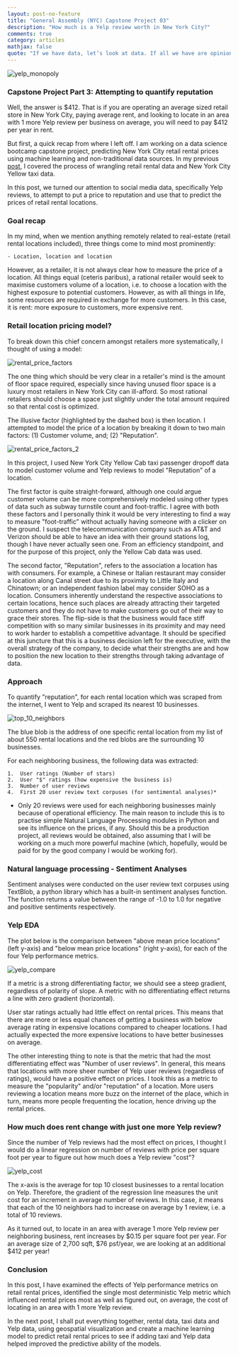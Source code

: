 ```yaml
---
layout: post-no-feature
title: "General Assembly (NYC) Capstone Project 03"
description: "How much is a Yelp review worth in New York City?"
comments: true
category: articles
mathjax: false
quote: "If we have data, let’s look at data. If all we have are opinions, let’s go with mine. - Jim Barksdale"
---
```


![yelp_monopoly]({{site-url}}/images/monopoly_yelp.jpg)

### Capstone Project Part 3: Attempting to quantify reputation

Well, the answer is $412. That is if you are operating an average sized retail store in New York City, paying average rent, and looking to locate in an area with 1 more Yelp review per business on average, you will need to pay $412 per year in rent.

But first, a quick recap from where I left off. I am working on a data science bootcamp capstone project, predicting New York City retail rental prices using machine learning and non-traditional data sources. In my previous [post](https://peidacai.github.io/articles/General-Assembly-Capstone02post), I covered the process of wrangling retail rental data and New York City Yellow taxi data.

In this post, we turned our attention to social media data, specifically Yelp reviews, to attempt to put a price to reputation and use that to predict the prices of retail rental locations.

### Goal recap

In my mind, when we mention anything remotely related to real-estate (retail rental locations included), three things come to mind most prominently:

    - Location, location and location

However, as a retailer, it is not always clear how to measure the price of a location. All things equal (ceteris paribus), a rational retailer would seek to maximise customers volume of a location, i.e. to choose a location with the highest exposure to potential customers. However, as with all things in life, some resources are required in exchange for more customers. In this case, it is rent: more exposure to customers, more expensive rent.

### Retail location pricing model?

To break down this chief concern amongst retailers more systematically, I thought of using a model:

![rental_price_factors]({{site-url}}/images/rental_price_factors.png)

The one thing which should be very clear in a retailer's mind is the amount of floor space required, especially since having unused floor space is a luxury most retailers in New York City can ill-afford. So most rational retailers should choose a space just slightly under the total amount required so that rental cost is optimized.

The illusive factor (highlighted by the dashed box) is then location. I attempted to model the price of a location by breaking it down to two main factors: (1) Customer volume, and; (2) "Reputation".

![rental_price_factors_2]({{site-url}}/images/rental_price_factors_2.png)

In this project, I used New York City Yellow Cab taxi passenger dropoff data to model customer volume and Yelp reviews to model "Reputation" of a location.

The first factor is quite straight-forward, although one could argue customer volume can be more comprehensively modeled using other types of data such as subway turnstile count and foot-traffic. I agree with both these factors and I personally think it would be very interesting to find a way to measure "foot-traffic" without actually having someone with a clicker on the ground. I suspect the telecommunication company such as AT&T and Verizon should be able to have an idea with their ground stations log, though I have never actually seen one. From an efficiency standpoint, and for the purpose of this project, only the Yellow Cab data was used.

The second factor, "Reputation", refers to the association a location has with consumers. For example, a Chinese or Italian restaurant may consider a location along Canal street due to its proximity to Little Italy and Chinatown; or an independent fashion label may consider SOHO as a location. Consumers inherently understand the respective associations to certain locations, hence such places are already attracting their targeted customers and they do not have to make customers go out of their way to grace their stores. The flip-side is that the business would face stiff competition with so many similar businesses in its proximity and may need to work harder to establish a competitive advantage. It should be specified at this juncture that this is a business decision left for the executive, with the overall strategy of the company, to decide what their strengths are and how to position the new location to their strengths through taking advantage of data.

### Approach

To quantify "reputation", for each rental location which was scraped from the internet, I went to Yelp and scraped its nearest 10 businesses.

![top_10_neighbors]({{site-url}}/images/top_10_nearest_businesses_yelp.png)

The blue blob is the address of one specific rental location from my list of about 550 rental locations and the red blobs are the surrounding 10 businesses.

For each neighboring business, the following data was extracted:

    1.  User ratings (Number of stars)
    2.  User "$" ratings (how expensive the business is)
    3.  Number of user reviews
    4.  First 20 user review text corpuses (for sentimental analyses)*

* Only 20 reviews were used for each neighboring businesses mainly because of operational efficiency. The main reason to include this is to practise simple Natural Language Processing modules in Python and see its influence on the prices, if any. Should this be a production project, all reviews would be obtained, also assuming that I will be working on a much more powerful machine (which, hopefully, would be paid for by the good company I would be working for).

### Natural language processing - Sentiment Analyses

Sentiment analyses were conducted on the user review text corpuses using TextBlob, a python library which has a built-in sentiment analyses function. The function returns a value between the range of -1.0 to 1.0 for negative and positive sentiments respectively.

### Yelp EDA

The plot below is the comparison between "above mean price locations" (left y-axis) and "below mean price locations" (right y-axis), for each of the four Yelp performance metrics.

![yelp_compare]({{site-url}}/images/yelp_performance_compare.png)

If a metric is a strong differentiating factor, we should see a steep gradient, regardless of polarity of slope. A metric with no differentiating effect returns a line with zero gradient (horizontal).

User star ratings actually had little effect on rental prices. This means that there are more or less equal chances of getting a business with below average rating in expensive locations compared to cheaper locations. I had actually expected the more expensive locations to have better businesses on average.

The other interesting thing to note is that the metric that had the most differentiating effect was "Number of user reviews". In general, this means that locations with more sheer number of Yelp user reviews (regardless of ratings), would have a positive effect on prices. I took this as a metric to measure the "popularity" and/or "reputation" of a location. More users reviewing a location means more buzz on the internet of the place, which in turn, means more people frequenting the location, hence driving up the rental prices.

### How much does rent change with just one more Yelp review?

Since the number of Yelp reviews had the most effect on prices, I thought I would do a linear regression on number of reviews with price per square foot per year to figure out how much does a Yelp review "cost"?

![yelp_cost]({{site-url}}/images/Scatter_psf_yelp_review.png)

The x-axis is the average for top 10 closest businesses to a rental location on Yelp. Therefore, the gradient of the regression line measures the unit cost for an increment in average number of reviews. In this case, it means that each of the 10 neighbors had to increase on average by 1 review, i.e. a total of 10 reviews.

As it turned out, to locate in an area with average 1 more Yelp review per neighboring business, rent increases by $0.15 per square foot per year. For an average size of 2,700 sqft, $76 psf/year, we are looking at an additional $412 per year!

### Conclusion

In this post, I have examined the effects of Yelp performance metrics on retail rental prices, identified the single most deterministic Yelp metric which influenced rental prices most as well as figured out, on average, the cost of locating in an area with 1 more Yelp review.

In the next post, I shall put everything together, rental data, taxi data and Yelp data, using geospatial visualization and create a machine learning model to predict retail rental prices to see if adding taxi and Yelp data helped improved the predictive ability of the models.
